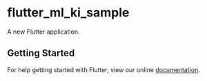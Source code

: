 # flutter_ml_ki_sample

A new Flutter application.

## Getting Started

For help getting started with Flutter, view our online
[documentation](https://flutter.io/).
